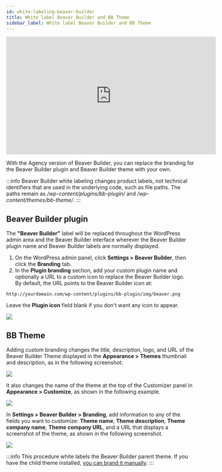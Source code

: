 ```yaml
---
id: white-labeling-beaver-builder
title: White label Beaver Builder and BB Theme
sidebar_label: White label Beaver Builder and BB Theme
---
```


<div className="embed-responsive">
  <iframe width="560" height="315" src="https://www.youtube-nocookie.com/embed/OQP1ZO7PMYQ?rel=0" frameBorder="0" allow="accelerometer; autoplay; encrypted-media; gyroscope; picture-in-picture" allowFullScreen></iframe>
</div>

With the Agency version of Beaver Builder, you can replace the branding for
the Beaver Builder plugin and Beaver Builder theme with your own.

:::info
Beaver Builder white labeling changes product labels, not technical identifiers that are used in the underlying code, such as file paths. The paths remain as */wp-content/plugins/bb-plugin/* and */wp-content/themes/bb-theme/*.
:::

## Beaver Builder plugin

The **"Beaver Builder"** label will be replaced throughout the WordPress admin
area and the Beaver Builder interface wherever the Beaver Builder plugin name
and Beaver Builder labels are normally displayed.

1. On the WordPress admin panel, click **Settings > Beaver Builder**, then click the  **Branding** tab.
2. In the **Plugin branding** section, add your custom plugin name and optionally a URL to a custom icon to replace the Beaver Builder logo.  
  By default, the URL points to the Beaver Builder icon at:

  ```markup
  http://yourdomain.com/wp-content/plugins/bb-plugin/img/beaver.png
  ```

  Leave the **Plugin icon** field blank if you don't want any icon to appear.  

  ![](/img/white-lable-bb-1.png)

## BB Theme

Adding custom branding changes the title, description, logo, and URL of the
Beaver Builder Theme displayed in the **Appearance > Themes** thumbnail and
description, as in the following screenshot:

![](/img/white-lable-bb-2.jpg)

It also changes the name of the theme at the top of the Customizer panel in
**Appearance > Customize**, as shown in the following example.

![](/img/white-lable-bb-3.png)

In **Settings > Beaver Builder > Branding**, add information to any of the fields you want to customize: **Theme name**, **Theme description**, **Theme company name**, **Theme company URL**, and a URL that displays a screenshot of the theme, as shown in the following screenshot.

![](/img/white-lable-bb-4.png)

:::info
This procedure white labels the Beaver Builder parent theme. If you
have the child theme installed, [you can brand it manually](/bb-theme/white-labeling/white-label-your-child-theme).
:::
